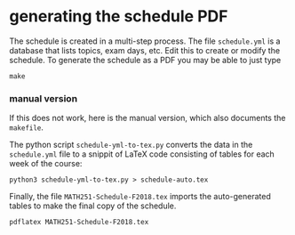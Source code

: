 # generating the schedule PDF

The schedule is created in a multi-step process.  The file `schedule.yml` is a database that lists topics, exam days, etc.  Edit this to create or modify the schedule.  To generate the schedule as a PDF you may be able to just type

	make

### manual version

If this does not work, here is the manual version, which also documents the `makefile`.

The python script `schedule-yml-to-tex.py` converts the data in the `schedule.yml` file to a snippit of LaTeX code consisting of tables
for each week of the course:

	python3 schedule-yml-to-tex.py > schedule-auto.tex

Finally, the file `MATH251-Schedule-F2018.tex` imports the auto-generated tables to make the final copy of the schedule.

	pdflatex MATH251-Schedule-F2018.tex


